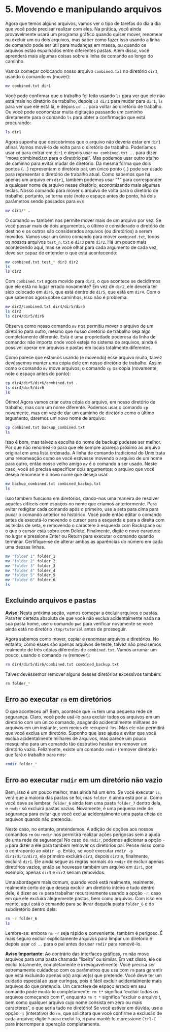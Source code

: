 # 5. Movendo e manipulando arquivos

Agora que temos alguns arquivos, vamos ver o tipo de tarefas do dia a dia que você pode precisar realizar com eles. Na prática, você ainda provavelmente usará um programa gráfico quando quiser mover, renomear ou excluir um ou dois arquivos, mas saber como fazer isso usando a linha de comando pode ser útil para mudanças em massa, ou quando os arquivos estão espalhados entre diferentes pastas. Além disso, você aprenderá mais algumas coisas sobre a linha de comando ao longo do caminho.

Vamos começar colocando nosso arquivo `combined.txt` no diretório `dir1`, usando o comando `mv` (mover):

```sh
mv combined.txt dir1
```

Você pode confirmar que o trabalho foi feito usando `ls` para ver que ele não está mais no diretório de trabalho, depois `cd dir1` para mudar para `dir1`, `ls` para ver que ele está lá, e depois `cd ..` para voltar ao diretório de trabalho. Ou você pode economizar muita digitação passando um caminho diretamente para o comando `ls` para obter a confirmação que está procurando:

```sh
ls dir1
```

Agora suponha que descobrimos que o arquivo não deveria estar em `dir1` afinal. Vamos movê-lo de volta para o diretório de trabalho. Poderíamos usar `cd` para entrar em `dir1` e depois usar `mv combined.txt ..` para dizer “mova combined.txt para o diretório pai”. Mas podemos usar outro atalho de caminho para evitar mudar de diretório. Da mesma forma que dois pontos (`..`) representam o diretório pai, um único ponto (`.`) pode ser usado para representar o diretório de trabalho atual. Como sabemos que há apenas um arquivo em `dir1`, também podemos usar “*” para corresponder a qualquer nome de arquivo nesse diretório, economizando mais algumas teclas. Nosso comando para mover o arquivo de volta para o diretório de trabalho, portanto, se torna este (note o espaço antes do ponto, há dois parâmetros sendo passados para `mv`):

```sh
mv dir1/* .
```

O comando `mv` também nos permite mover mais de um arquivo por vez. Se você passar mais de dois argumentos, o último é considerado o diretório de destino e os outros são considerados arquivos (ou diretórios) a serem movidos. Vamos usar um único comando para mover `combined.txt`, todos os nossos arquivos `test_n.txt` e `dir3` para `dir2`. Há um pouco mais acontecendo aqui, mas se você olhar para cada argumento de cada vez, deve ser capaz de entender o que está acontecendo:

```sh
mv combined.txt test_* dir3 dir2
ls
ls dir2
```

Com `combined.txt` agora movido para `dir2`, o que acontece se decidirmos que ele está no lugar errado novamente? Em vez de `dir2`, ele deveria ter sido colocado em `dir6`, que está dentro de `dir5`, que está em `dir4`. Com o que sabemos agora sobre caminhos, isso não é problema:

```sh
mv dir2/combined.txt dir4/dir5/dir6
ls dir2
ls dir4/dir5/dir6
```

Observe como nosso comando `mv` nos permitiu mover o arquivo de um diretório para outro, mesmo que nosso diretório de trabalho seja algo completamente diferente. Esta é uma propriedade poderosa da linha de comando: não importa onde você esteja no sistema de arquivos, ainda é possível operar em arquivos e pastas em locais totalmente diferentes.

Como parece que estamos usando (e movendo) esse arquivo muito, talvez devêssemos manter uma cópia dele em nosso diretório de trabalho. Assim como o comando `mv` move arquivos, o comando `cp` os copia (novamente, note o espaço antes do ponto):

```sh
cp dir4/dir5/dir6/combined.txt .
ls dir4/dir5/dir6
ls
```

Ótimo! Agora vamos criar outra cópia do arquivo, em nosso diretório de trabalho, mas com um nome diferente. Podemos usar o comando `cp` novamente, mas em vez de dar um caminho de diretório como o último argumento, daremos um novo nome de arquivo:

```sh
cp combined.txt backup_combined.txt
ls
```

Isso é bom, mas talvez a escolha do nome de backup pudesse ser melhor. Por que não renomeá-lo para que ele sempre apareça próximo ao arquivo original em uma lista ordenada. A linha de comando tradicional do Unix trata uma renomeação como se você estivesse movendo o arquivo de um nome para outro, então nosso velho amigo `mv` é o comando a ser usado. Neste caso, você só precisa especificar dois argumentos: o arquivo que você deseja renomear e o novo nome que deseja usar.

```sh
mv backup_combined.txt combined_backup.txt
ls
```

Isso também funciona em diretórios, dando-nos uma maneira de resolver aqueles difíceis com espaços no nome que criamos anteriormente. Para evitar redigitar cada comando após o primeiro, use a seta para cima para puxar o comando anterior no histórico. Você pode então editar o comando antes de executá-lo movendo o cursor para a esquerda e para a direita com as teclas de seta, e removendo o caractere à esquerda com Backspace ou o que o cursor está sobre com Delete. Finalmente, digite o novo caractere no lugar e pressione Enter ou Return para executar o comando quando terminar. Certifique-se de alterar ambas as aparências do número em cada uma dessas linhas.

```sh
mv "folder 1" folder_1
mv "folder 2" folder_2
mv "folder 3" folder_3
mv "folder 4" folder_4
mv "folder 5" folder_5
mv "folder 6" folder_6
ls
```

## Excluindo arquivos e pastas

**Aviso**: Nesta próxima seção, vamos começar a excluir arquivos e pastas. Para ter certeza absoluta de que você não exclua acidentalmente nada na sua pasta home, use o comando `pwd` para verificar novamente se você ainda está no diretório `/tmp/tutorial` antes de prosseguir.

Agora sabemos como mover, copiar e renomear arquivos e diretórios. No entanto, como esses são apenas arquivos de teste, talvez não precisemos realmente de três cópias diferentes de `combined.txt`. Vamos arrumar um pouco, usando o comando `rm` (remover):

```sh
rm dir4/dir5/dir6/combined.txt combined_backup.txt
```

Talvez devêssemos remover alguns desses diretórios excessivos também:

```sh
rm folder_*
```

## Erro ao executar `rm` em diretórios

O que aconteceu aí? Bem, acontece que `rm` tem uma pequena rede de segurança. Claro, você pode usá-lo para excluir todos os arquivos em um diretório com um único comando, apagando acidentalmente milhares de arquivos em um instante, sem meios de recuperá-los. Mas ele não permitirá que você exclua um diretório. Suponho que isso ajude a evitar que você exclua acidentalmente milhares de arquivos, mas parece um pouco mesquinho para um comando tão destrutivo hesitar em remover um diretório vazio. Felizmente, existe um comando `rmdir` (remover diretório) que fará o trabalho para nós:

```sh
rmdir folder_*
```

## Erro ao executar `rmdir` em um diretório não vazio

Bem, isso é um pouco melhor, mas ainda há um erro. Se você executar `ls`, verá que a maioria das pastas se foi, mas `folder_6` ainda está por aí. Como você deve se lembrar, `folder_6` ainda tem uma pasta `folder_7` dentro dela, e `rmdir` só excluirá pastas vazias. Novamente, é uma pequena rede de segurança para evitar que você exclua acidentalmente uma pasta cheia de arquivos quando não pretendia.

Neste caso, no entanto, pretendemos. A adição de opções aos nossos comandos `rm` ou `rmdir` nos permitirá realizar ações perigosas sem a ajuda de uma rede de segurança! No caso de `rmdir`, podemos adicionar a opção `-p` para dizer a ele para também remover os diretórios pai. Pense nisso como o contraponto ao `mkdir -p`. Então, se você executar `rmdir -p dir1/dir2/dir3`, ele primeiro excluirá `dir3`, depois `dir2` e, finalmente, excluirá `dir1`. Ele ainda segue as regras normais do `rmdir` de excluir apenas diretórios vazios, então se houvesse também um arquivo em `dir1`, por exemplo, apenas `dir3` e `dir2` seriam removidos.

Uma abordagem mais comum, quando você está realmente, realmente, realmente certo de que deseja excluir um diretório inteiro e tudo dentro dele, é dizer ao `rm` para trabalhar recursivamente usando a opção `-r`, caso em que ele excluirá alegremente pastas, bem como arquivos. Com isso em mente, aqui está o comando para se livrar daquela pasta `folder_6` e do subdiretório dentro dela:

```sh
rm -r folder_6
ls
```

Lembre-se: embora `rm -r` seja rápido e conveniente, também é perigoso. É mais seguro excluir explicitamente arquivos para limpar um diretório e depois usar `cd ..` para o pai antes de usar `rmdir` para removê-lo.

**Aviso Importante**: Ao contrário das interfaces gráficas, `rm` não move arquivos para uma pasta chamada “lixeira” ou similar. Em vez disso, ele os exclui totalmente, completamente e irrevogavelmente. Você precisa ser extremamente cuidadoso com os parâmetros que usa com `rm` para garantir que está excluindo apenas o(s) arquivo(s) que pretende. Você deve ter um cuidado especial ao usar curingas, pois é fácil excluir acidentalmente mais arquivos do que pretendia. Um caractere de espaço errado em seu comando pode mudá-lo completamente: `rm t*` significa “excluir todos os arquivos começando com t”, enquanto `rm t *` significa “excluir o arquivo t, bem como qualquer arquivo cujo nome consista em zero ou mais caracteres”, o que seria tudo no diretório! Se você estiver em dúvida, use a opção `-i` (interativo) do `rm`, que solicitará que você confirme a exclusão de cada arquivo; digite `Y` para excluí-lo, `N` para mantê-lo e pressione `Ctrl-C` para interromper a operação completamente.
